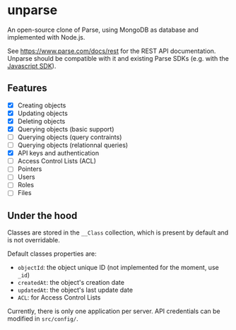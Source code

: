 unparse
=======

An open-source clone of Parse, using MongoDB as database and implemented with Node.js.

See https://www.parse.com/docs/rest for the REST API documentation. Unparse should be compatible with it and existing Parse SDKs (e.g. with the [Javascript SDK](https://parse.com/docs/js_guide)).

Features
--------

- [x] Creating objects
- [x] Updating objects
- [x] Deleting objects
- [x] Querying objects (basic support)
- [ ] Querying objects (query contraints)
- [ ] Querying objects (relationnal queries)
- [x] API keys and authentication
- [ ] Access Control Lists (ACL)
- [ ] Pointers
- [ ] Users
- [ ] Roles
- [ ] Files

Under the hood
--------------

Classes are stored in the `__Class` collection, which is present by default and is not overridable.

Default classes properties are:
* `objectId`: the object unique ID (not implemented for the moment, use `_id`)
* `createdAt`: the object's creation date
* `updatedAt`: the object's last update date
* `ACL`: for Access Control Lists

Currently, there is only one application per server. API credentials can be modified in `src/config/`.

